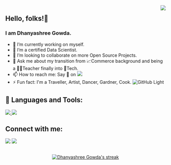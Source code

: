 <img src="https://user-images.githubusercontent.com/98444417/153049484-842c382b-4b7c-4fda-b16b-253a9889e85b.jpeg" align="right">

## Hello, folks!👋

### I am Dhanyashree Gowda.
- 🔭 I’m currently working on myself.
- 🌱 I’m a certified Data Scientist.
- 👯 I’m looking to collaborate on more Open Source Projects.
- 💬 Ask me about my transition from  📈Commerce background and being a 👩‍🏫Teacher finally into 🤖Tech.
- 📫 How to reach me: Say 👋  on  <a href="mailto:gowdadhanyashree03@gmail.com?"><img src="https://img.shields.io/badge/gmail-%23DD0031.svg?&style=for-the-badge&logo=gmail&logoColor=white"/></a>
- ⚡ Fun fact: I'm a Traveller, Artist, Dancer, Gardner, Cook.
![GitHub Light](https://github.com/github-light.png#gh-dark-mode-only)

## 🚀 Languages and Tools:

<p align="left"> 
      <a href="https://www.python.org" target="_blank"> <img src="https://img.icons8.com/color/48/000000/python.png"/> </a> 
    <a style="padding-right:8px;" href="https://www.mysql.com/" target="_blank"> <img src="https://img.icons8.com/fluent/50/000000/mysql-logo.png"/> </a>
</p>


## Connect with me:
<p align="left">
 <a href = "https://www.linkedin.com/in/dhanyashree-gowda-7202a4232/"><img src="https://img.icons8.com/fluent/48/000000/linkedin.png"/></a>
<a href = "https://www.instagram.com/gowdadhanyashree/"><img src="https://img.icons8.com/fluent/48/000000/instagram-new.png"/></a>
<!--
<a href = "https://twitter.com/subhamraoniar"><img src="https://img.icons8.com/fluent/48/000000/twitter.png"/></a>
<a href = "https://www.instagram.com/gowdadhanyashree/"><img src="https://img.icons8.com/fluent/48/000000/instagram-new.png"/></a>

</p> 

## 🚀 Languages and Tools:

<a href="https://github.com/Dhanyashree03/github-profile-views-counter">
    <img src="https://komarev.com/ghpvc/?username=Dhanyashree03">
</a>
<a href="https://github.com/Dhanyashree03?tab=followers"><img src="https://img.shields.io/github/followers/Dhanyashree03?label=Followers&style=social" alt="GitHub Badge"></a>

<!-- [![React Badge](https://img.shields.io/badge/-React-61DBFB?style=for-the-badge&labelColor=black&logo=react&logoColor=61DBFB)](#)  [![Javascript Badge](https://img.shields.io/badge/-Javascript-F0DB4F?style=for-the-badge&labelColor=black&logo=javascript&logoColor=F0DB4F)](#) [![Typescript Badge](https://img.shields.io/badge/-Typescript-007acc?style=for-the-badge&labelColor=black&logo=typescript&logoColor=007acc)](#) [![Nodejs Badge](https://img.shields.io/badge/-Nodejs-3C873A?style=for-the-badge&labelColor=black&logo=node.js&logoColor=3C873A)](#) [![GraphQL Badge](https://img.shields.io/badge/-GraphQl-e535ab?style=for-the-badge&labelColor=black&logo=node.js&logoColor=e535ab)](#) -->
<br/>

<br/>
<p align="center">
    <a href="https://github.com/Dhanyashree03/">
        <img title="🔥 Get streak stats for your profile at git.io/streak-stats" alt="Dhanyashree Gowda's streak" src="https://github-readme-streak-stats.herokuapp.com/?user=Dhanyashree03&theme=black-ice&hide_border=true&stroke=0000&background=060A0CD0"/>
    </a>
</p>
